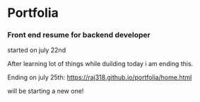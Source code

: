 # Portfolia
### Front end resume for backend developer

started on july 22nd

After learning lot of things while duilding today i am ending this.

Ending on july 25th: https://raj318.github.io/portfolia/home.html

will be starting a new one!
